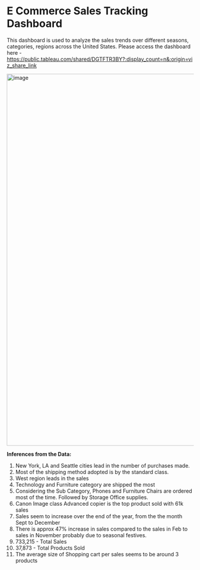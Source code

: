 <h1>E Commerce Sales Tracking Dashboard</h1>

This dashboard is used to analyze the sales trends over different seasons, categories, regions across the United States.
Please access the dashboard here - https://public.tableau.com/shared/DGTFTR3BY?:display_count=n&:origin=viz_share_link 

<img width="999" alt="image" src="https://user-images.githubusercontent.com/105465968/186945511-bccd5521-9fd1-4f8f-9821-5b3e190169f6.png">


<b>Inferences from the Data:</b>
1. New York, LA and Seattle cities lead in the number of purchases made.
2. Most of the shipping method adopted is by the standard class.
3. West region leads in the sales
4. Technology and Furniture category are shipped the most
5. Considering the Sub Category, Phones and Furniture Chairs are ordered most of the time. Followed by Storage Office supplies.
6. Canon Image class Advanced copier is the top product sold with 61k sales
7. Sales seem to increase over the end of the year, from the the month Sept to December
8. There is approx 47% increase in sales compared to the sales in Feb to sales in November probably due to seasonal festives.
9. 733,215 - Total Sales
10. 37,873 - Total Products Sold
11. The average size of Shopping cart per sales seems to be around 3 products

